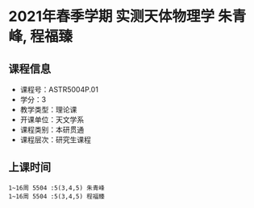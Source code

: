 # 2021年春季学期 实测天体物理学 朱青峰, 程福臻






## 课程信息

- 课程号：ASTR5004P.01
- 学分：3
- 教学类型：理论课
- 开课单位：天文学系
- 课程类别：本研贯通
- 课程层次：研究生课程

## 上课时间

```
1~16周 5504 :5(3,4,5) 朱青峰
1~16周 5504 :5(3,4,5) 程福臻
```

